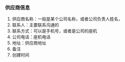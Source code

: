 ### 供应商信息

1. 供应商名称：一般是某个公司名称，或者公司负责人姓名，
2. 联系人：主要联系沟通的
3. 联系方式：可以是手机号，或者是公司的座机
4. 公司电话：座机电话
5. 地址：供应商地址
6. 备注
7. 创建时间
